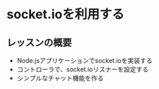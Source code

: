 # socket.ioを利用する

## レッスンの概要

- Node.jsアプリケーションでsocket.ioを実装する
- コントローラで、socket.ioリスナーを設定する
- シンプルなチャット機能を作る
